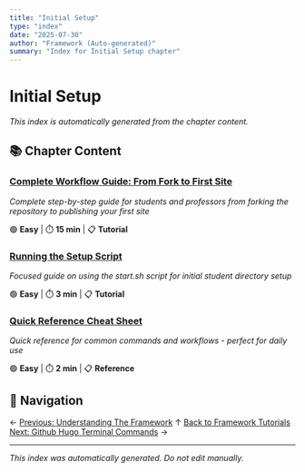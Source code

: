 ```yaml
---
title: "Initial Setup"
type: "index"
date: "2025-07-30"
author: "Framework (Auto-generated)"
summary: "Index for Initial Setup chapter"
---
```


# Initial Setup

*This index is automatically generated from the chapter content.*

## 📚 Chapter Content

### [Complete Workflow Guide: From Fork to First Site](01_complete_workflow_guide.md)
*Complete step-by-step guide for students and professors from forking the repository to publishing your first site*

🟢 **Easy** | ⏱️ **15 min** | 📋 **Tutorial**

### [Running the Setup Script](05_running_the_setup_script.md)
*Focused guide on using the start.sh script for initial student directory setup*

🟢 **Easy** | ⏱️ **3 min** | 📋 **Tutorial**

### [Quick Reference Cheat Sheet](A_quick_reference_cheat_sheet.md)
*Quick reference for common commands and workflows - perfect for daily use*

🟢 **Easy** | ⏱️ **2 min** | 📋 **Reference**

## 🧭 Navigation

← [Previous: Understanding The Framework](../01_understanding_the_framework/00_index.md)
↑ [Back to Framework Tutorials](../00_master_index.md)
[Next: Github Hugo Terminal Commands](../A_github_hugo_terminal_commands/00_index.md) →

---

*This index was automatically generated. Do not edit manually.*